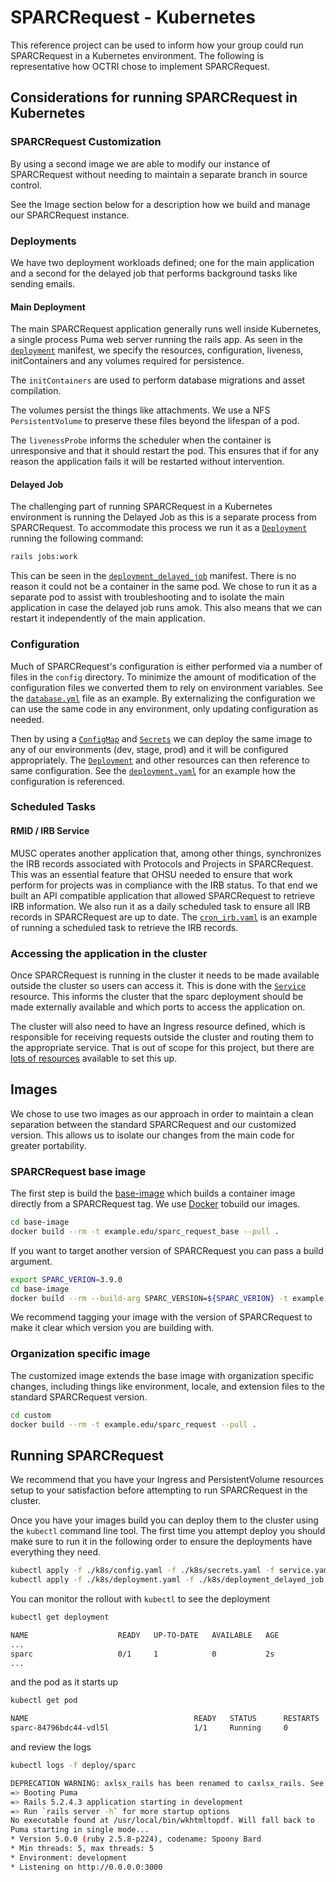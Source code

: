 # SPARCRequest - Kubernetes

This reference project can be used to inform how your group could run SPARCRequest in a Kubernetes environment. The following is representative how OCTRI chose to implement SPARCRequest.

## Considerations for running SPARCRequest in Kubernetes

### SPARCRequest Customization

By using a second image we are able to modify our instance of SPARCRequest without needing to maintain a separate branch in source control.

See the Image section below for a description how we build and manage our SPARCRequest instance.

### Deployments

We have two deployment workloads defined; one for the main application and a second for the delayed job that performs background tasks like sending emails.

#### Main Deployment

The main SPARCRequest application generally runs well inside Kubernetes, a single process Puma web server running the rails app. As seen in the [`deployment`](./k8s/deployment.yaml) manifest, we specify the resources, configuration, liveness, initContainers and any volumes required for persistence.

The `initContainers` are used to perform database migrations and asset compilation.

The volumes persist the things like attachments. We use a NFS  `PersistentVolume` to preserve these files beyond the lifespan of a pod.

The `livenessProbe` informs the scheduler when the container is unresponsive and that it should restart the pod. This ensures that if for any reason the application fails it will be restarted without intervention.

#### Delayed Job

The challenging part of running SPARCRequest in a Kubernetes environment is running the Delayed Job as this is a separate process from SPARCRequest. To accommodate this process we run it as a [`Deployment`](./k8s/deployment_delayed_job.yaml) running the following command:

```bash
rails jobs:work
```

This can be seen in the [`deployment_delayed_job`](./k8s/deployment_delayed_job.yaml#L20) manifest. There is no reason it could not be a container in the same pod. We chose to run it as a separate pod to assist with troubleshooting and to isolate the main application in case the delayed job runs amok. This also means that we can restart it independently of the main application.


### Configuration

Much of SPARCRequest's configuration is either performed via a number of files in the `config` directory. To minimize the amount of modification of the configuration files we converted them to rely on environment variables. See the [`database.yml`](./custom/deps/sparc/database.yml) file as an example. By externalizing the configuration we can use the same code in any environment, only updating configuration as needed.

Then by using a [`ConfigMap`](./k8s/config.yaml) and [`Secrets`](./k8s/secrets.yaml) we can deploy the same image to any of our environments (dev, stage, prod) and it will be configured appropriately. The [`Deployment`](./k8s/deployment.yaml) and other resources can then reference to same configuration. See the [`deployment.yaml`](./k8s/deployment.yaml#L38) for an example how the configuration is referenced.


### Scheduled Tasks

#### RMID / IRB Service

MUSC operates another application that, among other things, synchronizes the IRB records associated with Protocols and Projects in SPARCRequest. This was an essential feature that OHSU needed to ensure that work perform for projects was in compliance with the IRB status. To that end we built an API compatible application that allowed SPARCRequest to retrieve IRB information. We also run it as a daily scheduled task to ensure all IRB records in SPARCRequest are up to date. The [`cron_irb.yaml`](./k8s/cron_irb.yaml) is an example of running a scheduled task to retrieve the IRB records.

### Accessing the application in the cluster

Once SPARCRequest is running in the cluster it needs to be made available outside the cluster so users can access it. This is done with the [`Service`](./k8s/service.yaml) resource. This informs the cluster that the sparc deployment should be made externally available and which ports to access the application on.

The cluster will also need to have an Ingress resource defined, which is responsible for receiving requests outside the cluster and routing them to the appropriate service. That is out of scope for this project, but there are [lots of resources](https://kubernetes.io/docs/concepts/services-networking/ingress-controllers/) available to set this up.

## Images

We chose to use two images as our approach in order to maintain a clean separation between the standard SPARCRequest and our customized version. This allows us to isolate our changes from the main code for greater portability.

### SPARCRequest base image

The first step is build the [base-image](./base-image/Dockerfile) which builds a container image directly from a SPARCRequest tag. We use [Docker](https://www.docker.com/) tobuild our images.

```bash
cd base-image
docker build --rm -t example.edu/sparc_request_base --pull .
```

If you want to target another version of SPARCRequest you can pass a build argument.

```bash
export SPARC_VERION=3.9.0
cd base-image
docker build --rm --build-arg SPARC_VERSION=${SPARC_VERION} -t example.edu/sparc_request_base:${SPARC_VERION} --pull .
```

We recommend tagging your image with the version of SPARCRequest to make it clear which version you are building with.

### Organization specific image

The customized image extends the base image with organization specific changes, including things like environment, locale, and extension files to the standard SPARCRequest version.

```bash
cd custom
docker build --rm -t example.edu/sparc_request --pull .
```

## Running SPARCRequest

We recommend that you have your Ingress and PersistentVolume resources setup to your satisfaction before attempting to run SPARCRequest in the cluster.

Once you have your images build you can deploy them to the cluster using the `kubectl` command line tool. The first time you attempt deploy you should make sure to run it in the following order to ensure the deployments have everything they need.

```bash
kubectl apply -f ./k8s/config.yaml -f ./k8s/secrets.yaml -f service.yaml
kubectl apply -f ./k8s/deployment.yaml -f ./k8s/deployment_delayed_job.yaml
```

You can monitor the rollout with `kubectl` to see the deployment

```bash
kubectl get deployment

NAME                    READY   UP-TO-DATE   AVAILABLE   AGE
...
sparc                   0/1     1            0           2s
...
```

and the pod as it starts up
```bash
kubectl get pod

NAME                                     READY   STATUS      RESTARTS      AGE
sparc-84796bdc44-vdl5l                   1/1     Running     0             15s
```

and review the logs
```bash
kubectl logs -f deploy/sparc

DEPRECATION WARNING: axlsx_rails has been renamed to caxlsx_rails. See http://github.com/caxlsx
=> Booting Puma
=> Rails 5.2.4.3 application starting in development
=> Run `rails server -h` for more startup options
No executable found at /usr/local/bin/wkhtmltopdf. Will fall back to
Puma starting in single mode...
* Version 5.0.0 (ruby 2.5.8-p224), codename: Spoony Bard
* Min threads: 5, max threads: 5
* Environment: development
* Listening on http://0.0.0.0:3000
```
